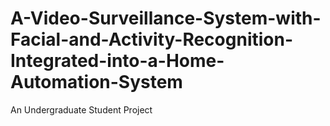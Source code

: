 # A-Video-Surveillance-System-with-Facial-and-Activity-Recognition-Integrated-into-a-Home-Automation-System
An Undergraduate Student Project
